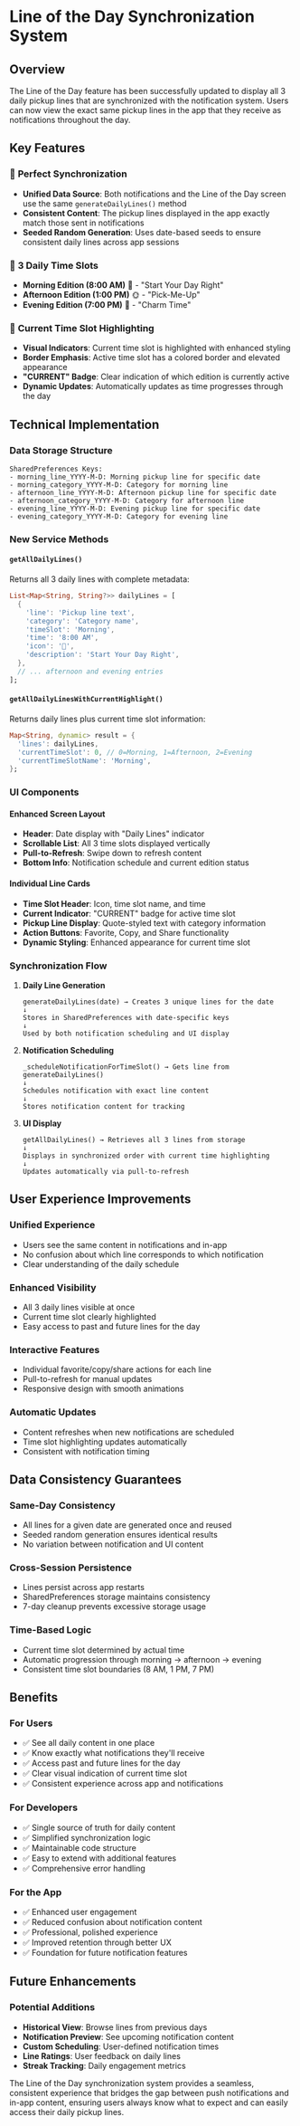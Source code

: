 # Line of the Day Synchronization System

## Overview
The Line of the Day feature has been successfully updated to display all 3 daily pickup lines that are synchronized with the notification system. Users can now view the exact same pickup lines in the app that they receive as notifications throughout the day.

## Key Features

### 🔄 **Perfect Synchronization**
- **Unified Data Source**: Both notifications and the Line of the Day screen use the same `generateDailyLines()` method
- **Consistent Content**: The pickup lines displayed in the app exactly match those sent in notifications
- **Seeded Random Generation**: Uses date-based seeds to ensure consistent daily lines across app sessions

### 📅 **3 Daily Time Slots**
- **Morning Edition (8:00 AM)** 🌅 - "Start Your Day Right"
- **Afternoon Edition (1:00 PM)** 🌞 - "Pick-Me-Up" 
- **Evening Edition (7:00 PM)** 🌙 - "Charm Time"

### 🎯 **Current Time Slot Highlighting**
- **Visual Indicators**: Current time slot is highlighted with enhanced styling
- **Border Emphasis**: Active time slot has a colored border and elevated appearance
- **"CURRENT" Badge**: Clear indication of which edition is currently active
- **Dynamic Updates**: Automatically updates as time progresses through the day

## Technical Implementation

### Data Storage Structure
```
SharedPreferences Keys:
- morning_line_YYYY-M-D: Morning pickup line for specific date
- morning_category_YYYY-M-D: Category for morning line
- afternoon_line_YYYY-M-D: Afternoon pickup line for specific date
- afternoon_category_YYYY-M-D: Category for afternoon line
- evening_line_YYYY-M-D: Evening pickup line for specific date
- evening_category_YYYY-M-D: Category for evening line
```

### New Service Methods

#### `getAllDailyLines()`
Returns all 3 daily lines with complete metadata:
```dart
List<Map<String, String?>> dailyLines = [
  {
    'line': 'Pickup line text',
    'category': 'Category name',
    'timeSlot': 'Morning',
    'time': '8:00 AM',
    'icon': '🌅',
    'description': 'Start Your Day Right',
  },
  // ... afternoon and evening entries
];
```

#### `getAllDailyLinesWithCurrentHighlight()`
Returns daily lines plus current time slot information:
```dart
Map<String, dynamic> result = {
  'lines': dailyLines,
  'currentTimeSlot': 0, // 0=Morning, 1=Afternoon, 2=Evening
  'currentTimeSlotName': 'Morning',
};
```

### UI Components

#### **Enhanced Screen Layout**
- **Header**: Date display with "Daily Lines" indicator
- **Scrollable List**: All 3 time slots displayed vertically
- **Pull-to-Refresh**: Swipe down to refresh content
- **Bottom Info**: Notification schedule and current edition status

#### **Individual Line Cards**
- **Time Slot Header**: Icon, time slot name, and time
- **Current Indicator**: "CURRENT" badge for active time slot
- **Pickup Line Display**: Quote-styled text with category information
- **Action Buttons**: Favorite, Copy, and Share functionality
- **Dynamic Styling**: Enhanced appearance for current time slot

### Synchronization Flow

1. **Daily Line Generation**
   ```
   generateDailyLines(date) → Creates 3 unique lines for the date
   ↓
   Stores in SharedPreferences with date-specific keys
   ↓
   Used by both notification scheduling and UI display
   ```

2. **Notification Scheduling**
   ```
   _scheduleNotificationForTimeSlot() → Gets line from generateDailyLines()
   ↓
   Schedules notification with exact line content
   ↓
   Stores notification content for tracking
   ```

3. **UI Display**
   ```
   getAllDailyLines() → Retrieves all 3 lines from storage
   ↓
   Displays in synchronized order with current time highlighting
   ↓
   Updates automatically via pull-to-refresh
   ```

## User Experience Improvements

### **Unified Experience**
- Users see the same content in notifications and in-app
- No confusion about which line corresponds to which notification
- Clear understanding of the daily schedule

### **Enhanced Visibility**
- All 3 daily lines visible at once
- Current time slot clearly highlighted
- Easy access to past and future lines for the day

### **Interactive Features**
- Individual favorite/copy/share actions for each line
- Pull-to-refresh for manual updates
- Responsive design with smooth animations

### **Automatic Updates**
- Content refreshes when new notifications are scheduled
- Time slot highlighting updates automatically
- Consistent with notification timing

## Data Consistency Guarantees

### **Same-Day Consistency**
- All lines for a given date are generated once and reused
- Seeded random generation ensures identical results
- No variation between notification and UI content

### **Cross-Session Persistence**
- Lines persist across app restarts
- SharedPreferences storage maintains consistency
- 7-day cleanup prevents excessive storage usage

### **Time-Based Logic**
- Current time slot determined by actual time
- Automatic progression through morning → afternoon → evening
- Consistent time slot boundaries (8 AM, 1 PM, 7 PM)

## Benefits

### **For Users**
- ✅ See all daily content in one place
- ✅ Know exactly what notifications they'll receive
- ✅ Access past and future lines for the day
- ✅ Clear visual indication of current time slot
- ✅ Consistent experience across app and notifications

### **For Developers**
- ✅ Single source of truth for daily content
- ✅ Simplified synchronization logic
- ✅ Maintainable code structure
- ✅ Easy to extend with additional features
- ✅ Comprehensive error handling

### **For the App**
- ✅ Enhanced user engagement
- ✅ Reduced confusion about notification content
- ✅ Professional, polished experience
- ✅ Improved retention through better UX
- ✅ Foundation for future notification features

## Future Enhancements

### **Potential Additions**
- **Historical View**: Browse lines from previous days
- **Notification Preview**: See upcoming notification content
- **Custom Scheduling**: User-defined notification times
- **Line Ratings**: User feedback on daily lines
- **Streak Tracking**: Daily engagement metrics

The Line of the Day synchronization system provides a seamless, consistent experience that bridges the gap between push notifications and in-app content, ensuring users always know what to expect and can easily access their daily pickup lines.
